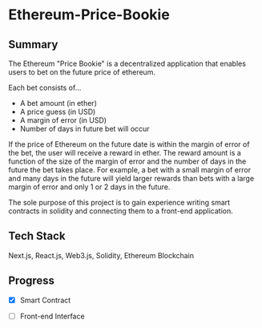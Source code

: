 # Ethereum-Price-Bookie

## Summary
The Ethereum "Price Bookie" is a decentralized application that enables users to bet on the future price of ethereum. 

Each bet consists of...
- A bet amount (in ether)
- A price guess (in USD)
- A margin of error (in USD)
- Number of days in future bet will occur

If the price of Ethereum on the future date is within the margin of error of the bet, the user will receive a reward in ether.
The reward amount is a function of the size of the margin of error and the number of days in the future the bet takes place.
For example, a bet with a small margin of error and many days in the future will yield larger rewards than bets with a large
margin of error and only 1 or 2 days in the future.


The sole purpose of this project is to gain experience writing smart contracts in solidity and connecting them to a front-end application.

## Tech Stack
Next.js, React.js, Web3.js, Solidity, Ethereum Blockchain

## Progress
- [x] Smart Contract
- [ ] Front-end Interface

